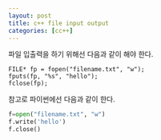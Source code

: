 ```yaml
---
layout: post
title: c++ file input output
categories: [cc++]
---
```


파일 입출력을 하기 위해선 다음과 같이 해야 한다.

```
FILE* fp = fopen("filename.txt", "w");
fputs(fp, "%s", "hello");
fclose(fp);
```

참고로 파이썬에선 다음과 같이 한다.

```python
f=open("filename.txt", "w")
f.write('hello')
f.close()
```
